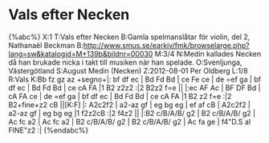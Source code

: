# Vals efter Necken

{%abc%}
X:1
T:Vals efter Necken
B:Gamla spelmanslåtar för violin, del 2, Nathanaël Beckman
B:http://www.smus.se/earkiv/fmk/browselarge.php?lang=sw&katalogid=M+139b&bildnr=00030
M:3/4
N:Medin kallades Necken då han brukade nicka i takt till musiken när han spelade.
O:Svenljunga, Västergötland
S:August Medin (Necken)
Z:2012-08-01 Per Oldberg
L:1/8
R:Vals
K:Bb
fz gz az +segno+|: bf df ec | Bd Fd Bd | ce Fe ce | de =ef ga | 
bf df ec | Bd Fd Bd | ce cA FA |1 B2 z2z2 :|2 B2z2 f=e ||
|:ec AF Ac | BF DF Bd | cA FA ce | de =ef ga | 
bf df ec | Bd Fd Bd | ce cA FA |1 B2 z2 f=e :|2 B2+fine+z2 cB ||[K:F]
|: A2c2f2 | a2-az gf | eg bg eg | ef af cB | 
A2c2f2 | a2-az gf | eg bg eg |1 f2z2cB :|2 f4z2 ||
|:B2 c/B/A/B/ g2 | B2 c/B/A/B/ g2 | Ac fc a2 | Ac fc a2 | 
B2 c/B/A/B/ g2 | B2 c/B/A/B/ g2 | Ac fa ge | f4"D.S al FINE"z2 :| 
{%endabc%}
